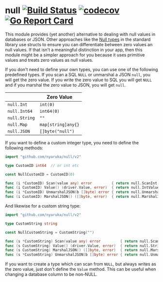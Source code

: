 # null [![Build Status](https://github.com/nyaruka/null/workflows/CI/badge.svg)](https://github.com/nyaruka/null/actions?query=workflow%3ACI) [![codecov](https://codecov.io/gh/nyaruka/null/branch/main/graph/badge.svg)](https://codecov.io/gh/nyaruka/null) [![Go Report Card](https://goreportcard.com/badge/github.com/nyaruka/null)](https://goreportcard.com/report/github.com/nyaruka/null)

This module provides (yet another) alternative to dealing with null values in databases or JSON. Other approaches like 
the [Null types](https://golang.org/pkg/database/sql/#NullInt64) in the standard library use structs to ensure you can 
differentiate between zero values an null values. If that isn't a meaningful distinction in your app, then this module
might be a simpler approach for you because it uses primitive values and treats zero values as null values.

If you don't need to define your own types, you can use one of the following predefined types. If you scan a SQL `NULL` 
or unmarshal a JSON `null`, you will get the zero value. If you write the zero value to SQL you will get `NULL` and if
you marshal the zero value to JSON, you will get `null`.

|               | Zero Value
|---------------|-----------------
| `null.Int`    | `int(0)`        
| `null.Int64`  | `int64(0)`      
| `null.String` | `""`            
| `null.Map`    | `map[string]any{}`         
| `null.JSON`   | `[]byte("null")`  

If you want to define a custom integer type, you need to define the following methods:

```go
import "github.com/nyaruka/null/v2"

type CustomID int64  // or int etc

const NullCustomID = CustomID(0)

func (i *CustomID) Scan(value any) error         { return null.ScanInt(value, i) }
func (i CustomID) Value() (driver.Value, error)  { return null.IntValue(i) }
func (i *CustomID) UnmarshalJSON(b []byte) error { return null.UnmarshalInt(b, i) }
func (i CustomID) MarshalJSON() ([]byte, error)  { return null.MarshalInt(i) }
```

And likewise for a custom string type:

```go
import "github.com/nyaruka/null/v2"

type CustomString string

const NullCustomString = CustomString("")

func (s *CustomString) Scan(value any) error         { return null.ScanString(value, s) }
func (s CustomString) Value() (driver.Value, error)  { return null.StringValue(s) }
func (s CustomString) MarshalJSON() ([]byte, error)  { return null.MarshalString(s) }
func (s *CustomString) UnmarshalJSON(b []byte) error { return null.UnmarshalString(b, s) }
```

If you want to create a type which can scan from `NULL`, but always writes as the zero value, just don't define the `Value` 
method. This can be useful when changing a database column to be non-NULL.
